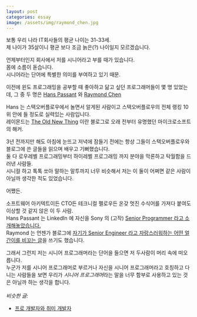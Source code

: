 ```yaml
---
layout: post
categories: essay
image: /assets/img/raymond_chen.jpg
---
```


보통 우리 나라 IT회사들의 평균 나이는 31-33세.  
제 나이가 35살이니 평균 보다 조금 늙은(?) 나이일지 모르겠습니다.

언제부터인지 회사에서 저를 시니어라고 부를 때가 있습니다.  
몸에 소름이 돋습니다.  
시니어라는 단어에 특별한 의미를 부여하고 있기 때문.

이전에 윈도 프로그래밍을 공부할 때 좋아하고 닮고 싶던 프로그래머들이 몇 명 있었는데, 그 중 두 명은 [Hans Passant](https://stackoverflow.com/users/17034/hans-passant) 와 [Raymond Chen](https://stackoverflow.com/users/902497/raymond-chen)

Hans 는 스택오버플로우에서 놀면서 알게된 사람이고 스택오버플로우의 전체 랭킹 10위 안에 들 정도로 실력있는 사람입니다.  
레이몬드는 [The Old New Thing](https://devblogs.microsoft.com/oldnewthing/) 이란 블로그로 오래 전부터 유명했던 마이크로소프트의 해커.

3년 전까지만 해도 아침에 눈뜨고 저녁에 잠들기 전에는 항상 그들이 스택오버플로우와 블로그에 쓴 글들을 읽으며 배우고 기뻐했습니다.  
둘 다 로우레벨 프로그래밍부터 하이레벨 프로그래밍 까지 분야을 막론하고 탁월함을 드러낸 사람들.  
시니컬 하고 톡톡 쏘아 말하는 말투까지 너무 비슷해서 저는 이 둘이 어쩌면 같은 사람이 아닐까 생각한 적도 있었습니다.

어쨌든.

소프트웨어 아키텍트이든 CTO든 테크니컬 펠로우든 온갖 멋진 수식어를 가져다 붙여도 이상할 것 같지 않은 이 두 사람.  
Hans Passant 는 LinkedIn 에 자신을 Sony 의 (고작) [Senior Programmer 라고 소개해놓았습니다.](https://www.linkedin.com/in/hans-passant-5274a48/)  
Raymond 는 언젠가 블로그에 [자기가 Senior Engineer 라고 자랑스러워하는 어떤 얼간이를 비꼬는 글](https://devblogs.microsoft.com/oldnewthing/20100127-00/?p=15163)을 쓰기도 했습니다. 

그래서 그런지 저는 시니어 프로그래머라는 단어을 들으면 저 두사람이 머리 속에 떠오릅니다.  
누군가 저를 시니어 프로그래머로 부르거나 자신을 시니어 프로그래머라고 호칭하고 다니는 사람들을 보면 우리가 *시니어 프로그래머*라는 말을 너무 함부로 사용하고 있는 것은 아닐까 하는 생각을 합니다.
<br>
<br>
*비슷한 글:*
* [프로 개발자와 취미 개발자](/essay/2021/11/20/프로-개발자와-취미-개발자.html)
